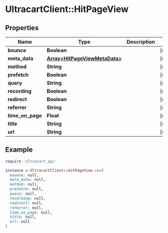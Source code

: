 # UltracartClient::HitPageView

## Properties

| Name | Type | Description | Notes |
| ---- | ---- | ----------- | ----- |
| **bounce** | **Boolean** |  | [optional] |
| **meta_data** | [**Array&lt;HitPageViewMetaData&gt;**](HitPageViewMetaData.md) |  | [optional] |
| **method** | **String** |  | [optional] |
| **prefetch** | **Boolean** |  | [optional] |
| **query** | **String** |  | [optional] |
| **recording** | **Boolean** |  | [optional] |
| **redirect** | **Boolean** |  | [optional] |
| **referrer** | **String** |  | [optional] |
| **time_on_page** | **Float** |  | [optional] |
| **title** | **String** |  | [optional] |
| **url** | **String** |  | [optional] |

## Example

```ruby
require 'ultracart_api'

instance = UltracartClient::HitPageView.new(
  bounce: null,
  meta_data: null,
  method: null,
  prefetch: null,
  query: null,
  recording: null,
  redirect: null,
  referrer: null,
  time_on_page: null,
  title: null,
  url: null
)
```

